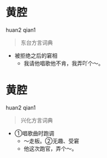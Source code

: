 # 黄腔
huan2 qian1
> 东台方言词典
- 被拒绝之后的窘相
  - 我请他唱歌他不肯，我弄吖个～。

# 黄腔
huan2 qian1
> 兴化方言词典
- ①唱歌曲时跑调
  - ～走板。②无趣、受窘
  - 他这次跑官，弄个～。
